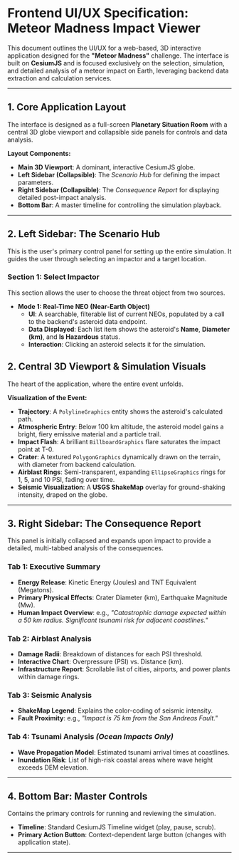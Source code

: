 # Frontend UI/UX Specification: Meteor Madness Impact Viewer

This document outlines the UI/UX for a web-based, 3D interactive application designed for the **"Meteor Madness"** challenge. The interface is built on **CesiumJS** and is focused exclusively on the selection, simulation, and detailed analysis of a meteor impact on Earth, leveraging backend data extraction and calculation services.

---

## 1. Core Application Layout

The interface is designed as a full-screen **Planetary Situation Room** with a central 3D globe viewport and collapsible side panels for controls and data analysis.

**Layout Components:**
- **Main 3D Viewport**: A dominant, interactive CesiumJS globe.  
- **Left Sidebar (Collapsible)**: The *Scenario Hub* for defining the impact parameters.  
- **Right Sidebar (Collapsible)**: The *Consequence Report* for displaying detailed post-impact analysis.  
- **Bottom Bar**: A master timeline for controlling the simulation playback.  

---

## 2. Left Sidebar: The Scenario Hub

This is the user's primary control panel for setting up the entire simulation. It guides the user through selecting an impactor and a target location.

### Section 1: Select Impactor

This section allows the user to choose the threat object from two sources.

- **Mode 1: Real-Time NEO (Near-Earth Object)**
  - **UI**: A searchable, filterable list of current NEOs, populated by a call to the backend's asteroid data endpoint.
  - **Data Displayed**: Each list item shows the asteroid's **Name**, **Diameter (km)**, and **Is Hazardous** status.
  - **Interaction**: Clicking an asteroid selects it for the simulation.


## 2. Central 3D Viewport & Simulation Visuals

The heart of the application, where the entire event unfolds.

**Visualization of the Event:**
- **Trajectory**: A `PolylineGraphics` entity shows the asteroid's calculated path.  
- **Atmospheric Entry**: Below 100 km altitude, the asteroid model gains a bright, fiery emissive material and a particle trail.  
- **Impact Flash**: A brilliant `BillboardGraphics` flare saturates the impact point at T-0.  
- **Crater**: A textured `PolygonGraphics` dynamically drawn on the terrain, with diameter from backend calculation.  
- **Airblast Rings**: Semi-transparent, expanding `EllipseGraphics` rings for 1, 5, and 10 PSI, fading over time.  
- **Seismic Visualization**: A **USGS ShakeMap** overlay for ground-shaking intensity, draped on the globe.  

---

## 3. Right Sidebar: The Consequence Report

This panel is initially collapsed and expands upon impact to provide a detailed, multi-tabbed analysis of the consequences.

### Tab 1: Executive Summary
- **Energy Release**: Kinetic Energy (Joules) and TNT Equivalent (Megatons).  
- **Primary Physical Effects**: Crater Diameter (km), Earthquake Magnitude (Mw).  
- **Human Impact Overview**: e.g., *"Catastrophic damage expected within a 50 km radius. Significant tsunami risk for adjacent coastlines."*  

### Tab 2: Airblast Analysis
- **Damage Radii**: Breakdown of distances for each PSI threshold.  
- **Interactive Chart**: Overpressure (PSI) vs. Distance (km).  
- **Infrastructure Report**: Scrollable list of cities, airports, and power plants within damage rings.  

### Tab 3: Seismic Analysis
- **ShakeMap Legend**: Explains the color-coding of seismic intensity.  
- **Fault Proximity**: e.g., *"Impact is 75 km from the San Andreas Fault."*  

### Tab 4: Tsunami Analysis *(Ocean Impacts Only)*
- **Wave Propagation Model**: Estimated tsunami arrival times at coastlines.  
- **Inundation Risk**: List of high-risk coastal areas where wave height exceeds DEM elevation.  

---

## 4. Bottom Bar: Master Controls

Contains the primary controls for running and reviewing the simulation.

- **Timeline**: Standard CesiumJS Timeline widget (play, pause, scrub).  
- **Primary Action Button**: Context-dependent large button (changes with application state).  

---
